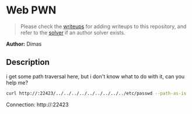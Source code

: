 # Web PWN

> Please check the [writeups](./writeups/) for adding writeups to this repository, and refer to the [solver](./solver/) if an author solver exists.

**Author:** Dimas


## Description
i get some path traversal here, but i don't know what to do with it, can you help me?

```sh
curl http://:22423/../../../../../../../../../etc/passwd --path-as-is
```

Connection: http://:22423